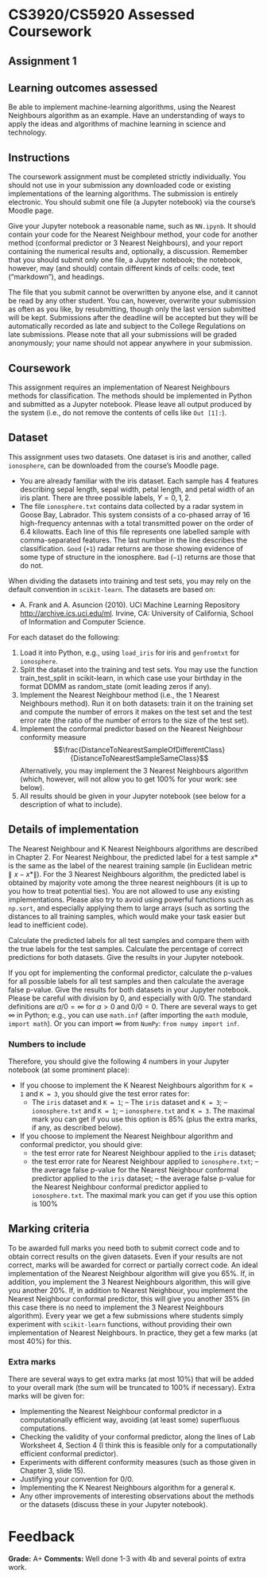# CS3920/CS5920 Assessed Coursework
## Assignment 1

## Learning outcomes assessed
Be able to implement machine-learning algorithms, using the Nearest Neighbours algorithm as an example. Have an understanding of ways to apply the ideas and algorithms of machine learning in science and technology.

## Instructions
The coursework assignment must be completed strictly individually. You should not use in your submission any downloaded code or existing implementations of the learning algorithms. The submission is entirely electronic. You should submit one file (a Jupyter notebook) via the course’s Moodle page.

Give your Jupyter notebook a reasonable name, such as `NN.ipynb`. It should contain your code for the Nearest Neighbour method, your code for another method (conformal predictor or 3 Nearest Neighbours), and your report containing the numerical results and, optionally, a discussion. Remember that you should submit only one file, a Jupyter notebook; the notebook, however, may (and should) contain different kinds of cells: code, text (“markdown”), and headings.

The file that you submit cannot be overwritten by anyone else, and it cannot be read by any other student. You can, however, overwrite your submission as often as you like, by resubmitting, though only the last version submitted will be kept. Submissions after the deadline will be accepted but they will be automatically recorded as late and subject to the College Regulations on late submissions. Please note that all your submissions will be graded anonymously; your name should not appear anywhere in your submission.

## Coursework
This assignment requires an implementation of Nearest Neighbours methods for classification. The methods should be implemented in Python and submitted as a Jupyter notebook. Please leave all output produced by the system (i.e., do not remove the contents of cells like `Out [1]:`).

## Dataset
This assignment uses two datasets. One dataset is iris and another, called `ionosphere`, can be downloaded from the course’s Moodle page.
- You are already familiar with the iris dataset. Each sample has 4 features describing sepal length, sepal width, petal length, and petal width of an iris plant. There are three possible labels, $Y = {0, 1, 2}$.
- The file `ionosphere.txt` contains data collected by a radar system in Goose Bay, Labrador. This system consists of a co-phased array of 16 high-frequency antennas with a total transmitted power on the order of 6.4 kilowatts. Each line of this file represents one labelled sample with comma-separated features. The last number in the line describes the classification. `Good` (`+1`) radar returns are those showing evidence of some type of structure in the ionosphere. `Bad` (`−1`) returns are those that do not.

When dividing the datasets into training and test sets, you may rely on the default convention in `scikit-learn`.
The datasets are based on:
- A. Frank and A. Asuncion (2010). UCI Machine Learning Repository http://archive.ics.uci.edu/ml. Irvine, CA: University of California, School of Information and Computer Science.

For each dataset do the following:
1. Load it into Python, e.g., using `load_iris` for iris and `genfromtxt` for `ionosphere`.
2. Split the dataset into the training and test sets. You may use the function train_test_split in scikit-learn, in which case use your birthday in the format DDMM as random_state (omit leading zeros if any).
3. Implement the Nearest Neighbour method (i.e., the 1 Nearest Neighbours method). Run it on both datasets: train it on the training set and compute the number of errors it makes on the test set and the test error rate (the ratio of the number of errors to the size of the test set).
4. Implement the conformal predictor based on the Nearest Neighbour conformity measure
	$$\frac{DistanceToNearestSampleOfDifferentClass}{DistanceToNearestSampleSameClass}$$
	Alternatively, you may implement the 3 Nearest Neighbours algorithm (which, however, will not allow you to get 100% for your work: see below).
5. All results should be given in your Jupyter notebook (see below for a description of what to include).


## Details of implementation
The Nearest Neighbour and K Nearest Neighbours algorithms are described in Chapter 2. For Nearest Neighbour, the predicted label for a test sample $x*$ is the same as the label of the nearest training sample (in Euclidean metric $∥x − x*∥$). For the 3 Nearest Neighbours algorithm, the predicted label is obtained by majority vote among the three nearest neighbours (it is up to you how to treat potential ties). You are not allowed to use any existing implementations. Please also try to avoid using powerful functions such as `np.sort`, and especially applying them to large arrays (such as sorting the distances to all training samples, which would make your task easier but lead to inefficient code).

Calculate the predicted labels for all test samples and compare them with the true labels for the test samples. Calculate the percentage of correct predictions for both datasets. Give the results in your Jupyter notebook.

If you opt for implementing the conformal predictor, calculate the p-values for all possible labels for all test samples and then calculate the average false p-value. Give the results for both datasets in your Jupyter notebook. Please be careful with division by 0, and especially with $0/0$. The standard definitions are $a/0 = ∞$ for $a > 0$ and $0/0 = 0$. There are several ways to get ∞ in Python; e.g., you can use `math.inf` (after importing the `math` module, `import math`). Or you can import $∞$ from `NumPy`: `from numpy import inf`.

### Numbers to include
Therefore, you should give the following 4 numbers in your Jupyter notebook (at some prominent place):
- If you choose to implement the K Nearest Neighbours algorithm for `K = 1` and `K = 3`, you should give the test error rates for:
  - The `iris` dataset and `K = 1`;
  – The `iris` dataset and `K = 3`;
  – `ionosphere.txt` and `K = 1`;
  – `ionosphere.txt` and `K = 3`.
  The maximal mark you can get if you use this option is 85% (plus the extra marks, if any, as described below).
- If you choose to implement the Nearest Neighbour algorithm and conformal predictor, you should give:
  - the test error rate for Nearest Neighbour applied to the `iris` dataset;
  - the test error rate for Nearest Neighbour applied to `ionosphere.txt`;
  – the average false p-value for the Nearest Neighbour conformal predictor applied to the `iris` dataset;
  – the average false p-value for the Nearest Neighbour conformal predictor applied to `ionosphere.txt`.
  The maximal mark you can get if you use this option is 100%

## Marking criteria
To be awarded full marks you need both to submit correct code and to obtain correct results on the given datasets. Even if your results are not correct, marks will be awarded for correct or partially correct code. An ideal implementation of the Nearest Neighbour algorithm will give you 65%. If, in addition, you implement the 3 Nearest Neighbours algorithm, this will give you another 20%. If, in addition to Nearest Neighbour, you implement the Nearest Neighbour conformal predictor, this will give you another 35% (in this case there is no need to implement the 3 Nearest Neighbours algorithm).
Every year we get a few submissions where students simply experiment with `scikit-learn` functions, without providing their own implementation of Nearest Neighbours. In practice, they get a few marks (at most 40%) for this.

### Extra marks
There are several ways to get extra marks (at most 10%) that will be added to your overall mark (the sum will be truncated to 100% if necessary). Extra marks will be given for:
- Implementing the Nearest Neighbour conformal predictor in a computationally efficient way, avoiding (at least some) superfluous computations.
- Checking the validity of your conformal predictor, along the lines of Lab Worksheet 4, Section 4 (I think this is feasible only for a computationally efficient conformal predictor).
- Experiments with different conformity measures (such as those given in Chapter 3, slide 15).
- Justifying your convention for $0/0$.
- Implementing the K Nearest Neighbours algorithm for a general `K`.
- Any other improvements of interesting observations about the methods or the datasets (discuss these in your Jupyter notebook).

# Feedback
**Grade:** A+
**Comments:** Well done 1-3 with 4b and several points of extra work.